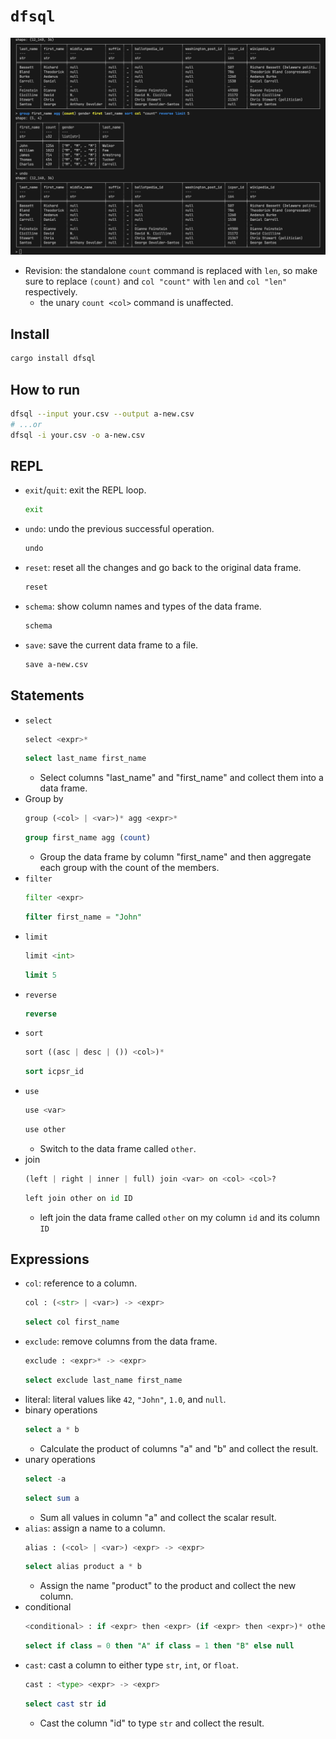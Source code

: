 # `dfsql`

![](img/terminal.png)

- Revision: the standalone `count` command is replaced with `len`, so make sure to replace `(count)` and `col "count"` with `len` and `col "len"` respectively.
  - the unary `count <col>` command is unaffected.

## Install

```bash
cargo install dfsql
```

## How to run

```bash
dfsql --input your.csv --output a-new.csv
# ...or
dfsql -i your.csv -o a-new.csv
```

## REPL

- `exit`/`quit`: exit the REPL loop.
  ```bash
  exit
  ```
- `undo`: undo the previous successful operation.
  ```bash
  undo
  ```
- `reset`: reset all the changes and go back to the original data frame.
  ```bash
  reset
  ```
- `schema`: show column names and types of the data frame.
  ```bash
  schema
  ```
- `save`: save the current data frame to a file.
  ```bash
  save a-new.csv
  ```

## Statements

- `select`
  ```py
  select <expr>*
  ```
  ```sql
  select last_name first_name
  ```
  - Select columns "last_name" and "first_name" and collect them into a data frame.
- Group by
  ```py
  group (<col> | <var>)* agg <expr>*
  ```
  ```sql
  group first_name agg (count)
  ```
  - Group the data frame by column "first_name" and then aggregate each group with the count of the members.
- `filter`
  ```py
  filter <expr>
  ```
  ```sql
  filter first_name = "John"
  ```
- `limit`
  ```py
  limit <int>
  ```
  ```sql
  limit 5
  ```
- `reverse`
  ```sql
  reverse
  ```
- `sort`
  ```py
  sort ((asc | desc | ()) <col>)*
  ```
  ```sql
  sort icpsr_id
  ```
- `use`
  ```py
  use <var>
  ```
  ```py
  use other
  ```
  - Switch to the data frame called `other`.
- join
  ```py
  (left | right | inner | full) join <var> on <col> <col>?
  ```
  ```py
  left join other on id ID
  ```
  - left join the data frame called `other` on my column `id` and its column `ID`

## Expressions

- `col`: reference to a column.
  ```py
  col : (<str> | <var>) -> <expr>
  ```
  ```sql
  select col first_name
  ```
- `exclude`: remove columns from the data frame.
  ```py
  exclude : <expr>* -> <expr>
  ```
  ```sql
  select exclude last_name first_name
  ```
- literal: literal values like `42`, `"John"`, `1.0`, and `null`.
- binary operations
  ```sql
  select a * b
  ```
  - Calculate the product of columns "a" and "b" and collect the result.
- unary operations
  ```sql
  select -a
  ```
  ```sql
  select sum a
  ```
  - Sum all values in column "a" and collect the scalar result.
- `alias`: assign a name to a column.
  ```py
  alias : (<col> | <var>) <expr> -> <expr>
  ```
  ```sql
  select alias product a * b
  ```
  - Assign the name "product" to the product and collect the new column.
- conditional
  ```py
  <conditional> : if <expr> then <expr> (if <expr> then <expr>)* otherwise <expr> -> <expr>
  ```
  ```sql
  select if class = 0 then "A" if class = 1 then "B" else null
  ```
- `cast`: cast a column to either type `str`, `int`, or `float`.
  ```py
  cast : <type> <expr> -> <expr>
  ```
  ```sql
  select cast str id
  ```
  - Cast the column "id" to type `str` and collect the result.
